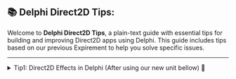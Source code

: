 
## 📚 Delphi Direct2D Tips:

Welcome to **Delphi Direct2D Tips**, a plain-text guide with essential tips for building and improving Direct2D apps using Delphi. This guide includes tips based on our previous Expirement to help you solve specific issues.

---

<details>
<summary>Tip1: Direct2D Effects in Delphi (After using our new unit bellow) 🌟</summary>


 **Problem:**  
the Delphi built-in units D2D are missing lot of interfaces including "ID2D1Effect".

 **Overview:**  

This guide explains how to apply Direct2D effects in Delphi using a clean and reusable iD2DEffect interface. The provided API.D2D.Effects unit encapsulates Direct2D effects, allowing you to:

  Apply Gaussian blur, shadow, and other effects.
  Set input images for the effect.
  Chain method calls for cleaner code.
  Use multiple property types (Single, Integer, Boolean).
  Safely render effects without memory leaks.  
  
[MS Doc](https://learn.microsoft.com/en-us/windows/win32/direct2d/effects-overview)  

 **Solution:**  
 you can use our under-dev unit in your own-risk!
 ----  
Creating and Applying Direct2D Effects

Step 1: Initialize the Effect
```pascal
uses
  ...
  API.D2D.Effects;

type
  TMainView = class(TForm)
  strict private
    fD2DCanvas: TDirect2DCanvas;
    fD2DEffect: iD2DEffect;
    function GetD2DEffect: iD2DEffect;
...
  public
    constructor Create(AOwner: TComponent); override;
    destructor Destroy; override;

    property D2DEffect: iD2DEffect read GetD2DEffect;
  end;

{ TMainView }

function TMainView.GetD2DEffect: iD2DEffect;
begin
  if not Assigned(fD2DEffect) then
    fD2DEffect := GetTDirect2DEffect(fD2DCanvas.RenderTarget, CLSID_D2D1GaussianBlur);

  Result := fD2DEffect;
end;
```
  
Step 2: Set Input and Configure Effect 
```pascal
      D2DEffect.SetInputBitmap(0, LD2DBitmap)

      .(0, D2D1_GAUSSIANBLUR_PROP_STANDARD_DEVIATION, 3.5)

      .(0, D2D1_GAUSSIANBLUR_PROP_OPTIMIZATION,
           D2D1_DIRECTIONALBLUR_OPTIMIZATION_SPEED)

      .(0, D2D1_GAUSSIANBLUR_PROP_BORDER_MODE,
           D2D1_BORDER_MODE_HARD);

          // Begin Direct2D drawing
      fD2DCanvas.BeginDraw;
      try
        // Draw blured image
        D2DEffect.DrawEffectImage;

        // Optionally, draw additional UI elements on top
        // fD2DCanvas.DrawRectangle(...);
      finally
        fD2DCanvas.EndDraw;
      end;
...etc
```
Step 3: Render the Effect  
```pascal
D2DEffect.DrawEffectImage;
```
Features & Benefits

✅ Encapsulated Direct2D Effect Handling

Instead of manually managing effect creation, this unit provides a structured interface-based approach.

✅ Method Chaining

Write cleaner and more readable effect configurations using method chaining.

✅ Multiple Data Type Support

The ApplyEffect method supports different types:
```pascal
D2DEffect.ApplyEffect(aIndex, aPropType, 5.0);  // Single (Float)
D2DEffect.ApplyEffect(aIndex, aPropType, 1);    // Integer
D2DEffect.ApplyEffect(aIndex, aPropType, True); // Boolean
```
✅ Automatic Memory Management

Using interfaces (iD2DEffect), the effect is automatically freed when no longer needed, preventing memory leaks.  
## Full Example:
```pascal
var
  LD2DEffect: iD2DEffect;
begin
  LD2DEffect := GetTDirect2DEffect(SomeRenderTarget, CLSID_D2D1GaussianBlur);
  
  LD2DEffect.SetInputBitmap(0, SomeD2DBitmap)
      .(0, D2D1_GAUSSIANBLUR_PROP_STANDARD_DEVIATION, 3.5)
      .(0, D2D1_GAUSSIANBLUR_PROP_OPTIMIZATION,
           D2D1_DIRECTIONALBLUR_OPTIMIZATION_SPEED)
      .(0, D2D1_GAUSSIANBLUR_PROP_BORDER_MODE,
           D2D1_BORDER_MODE_HARD);
end;
```
How It Works Internally

GetTDirect2DEffect: Creates a new effect instance.

SetInputBitmap: Assigns an input bitmap to the effect.

ApplyEffect: Sets effect properties dynamically.

DrawEffectImage: Draws the effect output onto the render target.  

## Closing Note:  

We hope this tip helps you improve your Delphi Direct2D app development experience. Stay tuned for more tips and Updates!

Happy coding! 🚀



</details>
